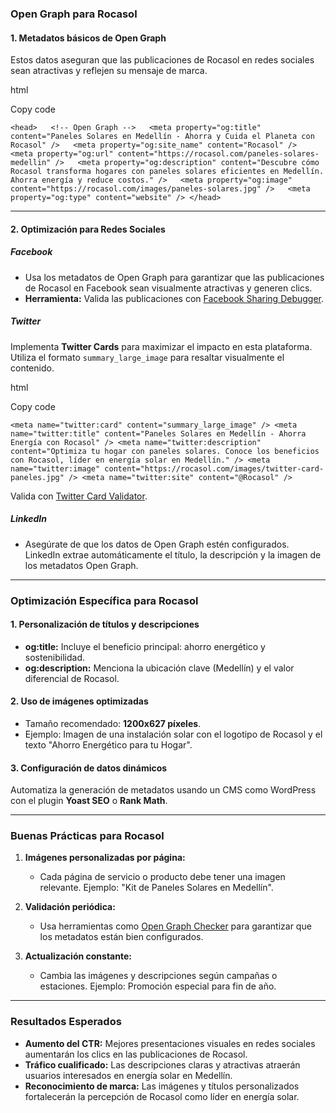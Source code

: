 ### **Open Graph para Rocasol**

#### **1. Metadatos básicos de Open Graph**

Estos datos aseguran que las publicaciones de Rocasol en redes sociales sean atractivas y reflejen su mensaje de marca.

html

Copy code

`<head>   <!-- Open Graph -->   <meta property="og:title" content="Paneles Solares en Medellín - Ahorra y Cuida el Planeta con Rocasol" />   <meta property="og:site_name" content="Rocasol" />   <meta property="og:url" content="https://rocasol.com/paneles-solares-medellin" />   <meta property="og:description" content="Descubre cómo Rocasol transforma hogares con paneles solares eficientes en Medellín. Ahorra energía y reduce costos." />   <meta property="og:image" content="https://rocasol.com/images/paneles-solares.jpg" />   <meta property="og:type" content="website" /> </head>`

---

#### **2. Optimización para Redes Sociales**

##### **Facebook**

- Usa los metadatos de Open Graph para garantizar que las publicaciones de Rocasol en Facebook sean visualmente atractivas y generen clics.
- **Herramienta:** Valida las publicaciones con [Facebook Sharing Debugger](https://developers.facebook.com/tools/debug/).

##### **Twitter**

Implementa **Twitter Cards** para maximizar el impacto en esta plataforma. Utiliza el formato `summary_large_image` para resaltar visualmente el contenido.

html

Copy code

`<meta name="twitter:card" content="summary_large_image" /> <meta name="twitter:title" content="Paneles Solares en Medellín - Ahorra Energía con Rocasol" /> <meta name="twitter:description" content="Optimiza tu hogar con paneles solares. Conoce los beneficios con Rocasol, líder en energía solar en Medellín." /> <meta name="twitter:image" content="https://rocasol.com/images/twitter-card-paneles.jpg" /> <meta name="twitter:site" content="@Rocasol" />`

Valida con [Twitter Card Validator](https://cards-dev.twitter.com/validator).

##### **LinkedIn**

- Asegúrate de que los datos de Open Graph estén configurados. LinkedIn extrae automáticamente el título, la descripción y la imagen de los metadatos Open Graph.

---

### **Optimización Específica para Rocasol**

#### **1. Personalización de títulos y descripciones**

- **og:title:** Incluye el beneficio principal: ahorro energético y sostenibilidad.
- **og:description:** Menciona la ubicación clave (Medellín) y el valor diferencial de Rocasol.

#### **2. Uso de imágenes optimizadas**

- Tamaño recomendado: **1200x627 píxeles**.
- Ejemplo: Imagen de una instalación solar con el logotipo de Rocasol y el texto "Ahorro Energético para tu Hogar".

#### **3. Configuración de datos dinámicos**

Automatiza la generación de metadatos usando un CMS como WordPress con el plugin **Yoast SEO** o **Rank Math**.

---

### **Buenas Prácticas para Rocasol**

1. **Imágenes personalizadas por página:**
    
    - Cada página de servicio o producto debe tener una imagen relevante. Ejemplo: "Kit de Paneles Solares en Medellín".
2. **Validación periódica:**
    
    - Usa herramientas como [Open Graph Checker](https://opengraph.xyz/) para garantizar que los metadatos están bien configurados.
3. **Actualización constante:**
    
    - Cambia las imágenes y descripciones según campañas o estaciones. Ejemplo: Promoción especial para fin de año.

---

### **Resultados Esperados**

- **Aumento del CTR:** Mejores presentaciones visuales en redes sociales aumentarán los clics en las publicaciones de Rocasol.
- **Tráfico cualificado:** Las descripciones claras y atractivas atraerán usuarios interesados en energía solar en Medellín.
- **Reconocimiento de marca:** Las imágenes y títulos personalizados fortalecerán la percepción de Rocasol como líder en energía solar.